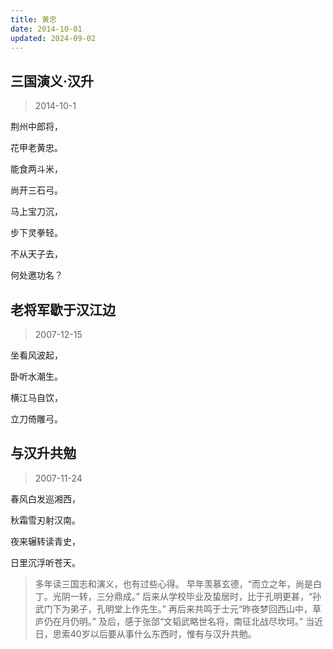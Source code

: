 ```yaml
---
title: 黄忠
date: 2014-10-01
updated: 2024-09-02
---
```


## 三国演义·汉升 ##

> 2014-10-1

荆州中郎将，

花甲老黄忠。

能食两斗米，

尚开三石弓。

马上宝刀沉，

步下灵拳轻。

不从天子去，

何处邀功名？

## 老将军歇于汉江边 ##

> 2007-12-15

坐看风波起，

卧听水潮生。

横江马自饮，

立刀倚雕弓。

## 与汉升共勉 ##

> 2007-11-24

春风白发巡湘西，

秋霜雪刃射汉南。

夜来辗转读青史，

日里沉浮听苍天。

> 多年读三国志和演义，也有过些心得。
> 早年羡慕玄德，“而立之年，尚是白丁。光阴一转，三分鼎成。”
> 后来从学校毕业及蛰居时，比于孔明更甚，“孙武门下为弟子，孔明堂上作先生。”
> 再后来共鸣于士元“昨夜梦回西山中，草庐仍在月仍明。”
> 及后，感于张郃“文韬武略世名将，南征北战尽坎坷。”
> 当近日，思索40岁以后要从事什么东西时，惟有与汉升共勉。